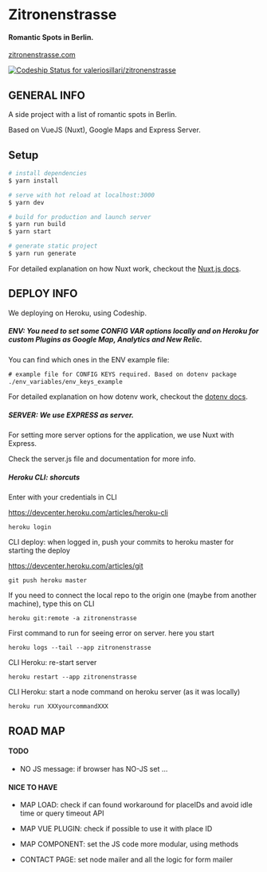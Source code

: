 # Zitronenstrasse

#### Romantic Spots in Berlin.

[zitronenstrasse.com](http://www.zitronenstrasse.com/)

[ ![Codeship Status for valeriosillari/zitronenstrasse](https://app.codeship.com/projects/45f42180-b923-0135-4183-366309507115/status?branch=master)](https://app.codeship.com/projects/259131)


## GENERAL INFO

A side project with a list of romantic spots in Berlin.

Based on VueJS (Nuxt), Google Maps and Express Server.


## Setup

``` bash
# install dependencies
$ yarn install

# serve with hot reload at localhost:3000
$ yarn dev

# build for production and launch server
$ yarn run build
$ yarn start

# generate static project
$ yarn run generate
```

For detailed explanation on how Nuxt work, checkout the [Nuxt.js docs](https://github.com/nuxt/nuxt.js).


## DEPLOY INFO

We deploying on Heroku, using Codeship.

##### ENV: You need to set some CONFIG VAR options locally and on Heroku for custom Plugins as Google Map, Analytics and New Relic.

You can find which ones in the ENV example file:

``` html
# example file for CONFIG KEYS required. Based on dotenv package
./env_variables/env_keys_example
```

For detailed explanation on how dotenv work, checkout the [dotenv docs](https://github.com/motdotla/dotenv).

##### SERVER: We use EXPRESS as server.

For setting more server options for the application, we use Nuxt with Express.

Check the server.js file and documentation for more info.

##### Heroku CLI: shorcuts

Enter with your credentials in CLI

https://devcenter.heroku.com/articles/heroku-cli

```
heroku login
```

CLI deploy: when logged in, push your commits to heroku master for starting the deploy

https://devcenter.heroku.com/articles/git

```
git push heroku master
```

If you need to connect the local repo to the origin one (maybe from another machine), type this on CLI

```
heroku git:remote -a zitronenstrasse
```

First command to run for seeing error on server. here you start

```
heroku logs --tail --app zitronenstrasse
```

CLI Heroku: re-start server

```
heroku restart --app zitronenstrasse
```

CLI Heroku: start a node command on heroku server (as it was locally)

```
heroku run XXXyourcommandXXX
```


## ROAD MAP

#### TODO

- NO JS message: if browser has NO-JS set ...

#### NICE TO HAVE

- MAP LOAD: check if can found workaround for placeIDs and avoid idle time or query timeout API

- MAP VUE PLUGIN: check if possible to use it with place ID

- MAP COMPONENT: set the JS code more modular, using methods

- CONTACT PAGE: set node mailer and all the logic for form mailer
